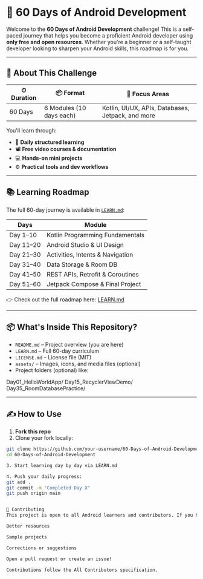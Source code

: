 # 🚀 60 Days of Android Development

Welcome to the **60 Days of Android Development** challenge! This is a self-paced journey that helps you become a proficient Android developer using **only free and open resources**. Whether you're a beginner or a self-taught developer looking to sharpen your Android skills, this roadmap is for you.

---

## 🧭 About This Challenge

| ⏱ Duration | 📦 Format         | 🧠 Focus Areas |
|------------|-------------------|----------------|
| 60 Days    | 6 Modules (10 days each) | Kotlin, UI/UX, APIs, Databases, Jetpack, and more |

You'll learn through:
- 📘 **Daily structured learning**
- 📽️ **Free video courses & documentation**
- 💻 **Hands-on mini projects**
- ⚙️ **Practical tools and dev workflows**

---

## 📚 Learning Roadmap

The full 60-day journey is available in [`LEARN.md`](./LEARN.md):

| Days       | Module                           |
|------------|----------------------------------|
| Day 1–10   | Kotlin Programming Fundamentals   |
| Day 11–20  | Android Studio & UI Design        |
| Day 21–30  | Activities, Intents & Navigation  |
| Day 31–40  | Data Storage & Room DB            |
| Day 41–50  | REST APIs, Retrofit & Coroutines  |
| Day 51–60  | Jetpack Compose & Final Project   |

👉 Check out the full roadmap here: [LEARN.md](./LEARN.md)

---

## 📦 What's Inside This Repository?

- `README.md` – Project overview (you are here)
- `LEARN.md` – Full 60-day curriculum
- `LICENSE.md` – License file (MIT)
- `assets/` – Images, icons, and media files (optional)
- Project folders (optional) like:


Day01_HelloWorldApp/
Day15_RecyclerViewDemo/
Day35_RoomDatabasePractice/



---

## ✍️ How to Use

1. **Fork this repo**
2. Clone your fork locally:
 ```bash
 git clone https://github.com/your-username/60-Days-of-Android-Development.git
 cd 60-Days-of-Android-Development

3. Start learning day by day via LEARN.md

4. Push your daily progress:
git add .
git commit -m "Completed Day X"
git push origin main


🙌 Contributing
This project is open to all Android learners and contributors. If you have:

Better resources

Sample projects

Corrections or suggestions

Open a pull request or create an issue!

Contributions follow the All Contributors specification.
